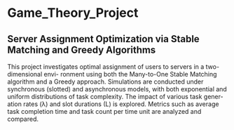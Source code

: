 # Game_Theory_Project
## Server Assignment Optimization via Stable Matching and Greedy Algorithms
This project investigates optimal assignment of users to servers in a two-dimensional envi- ronment using both the Many-to-One Stable Matching algorithm and a Greedy approach. Simulations are conducted under synchronous (slotted) and asynchronous models, with both exponential and uniform distributions of task complexity. The impact of various task gener- ation rates (λ) and slot durations (L) is explored. Metrics such as average task completion time and task count per time unit are analyzed and compared.
